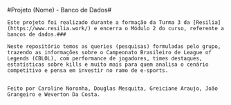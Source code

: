#Projeto (Nome) - Banco de Dados#


    Este projeto foi realizado durante a formação da Turma 3 da [Resilia](https://www.resilia.work/) e encerra o Módulo 2 do curso, referente a bancos de dados.###
    
    Neste repositório temos as queries (pesquisas) formuladas pelo grupo, trazendo as informações sobre o Campeonato Brasileiro de League of Legends (CBLOL), com performance de jogadores, times destaques, estatísticas sobre kills e muito mais para quem analisa o cenário competitivo e pensa em investir no ramo de e-sports.


    Feito por Caroline Noronha, Douglas Mesquita, Greiciane Araujo, João Grangeiro e Weverton Da Costa.
